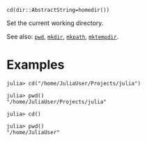 ```
cd(dir::AbstractString=homedir())
```

Set the current working directory.

See also: [`pwd`](@ref), [`mkdir`](@ref), [`mkpath`](@ref), [`mktempdir`](@ref).

# Examples

```julia-repl
julia> cd("/home/JuliaUser/Projects/julia")

julia> pwd()
"/home/JuliaUser/Projects/julia"

julia> cd()

julia> pwd()
"/home/JuliaUser"
```
